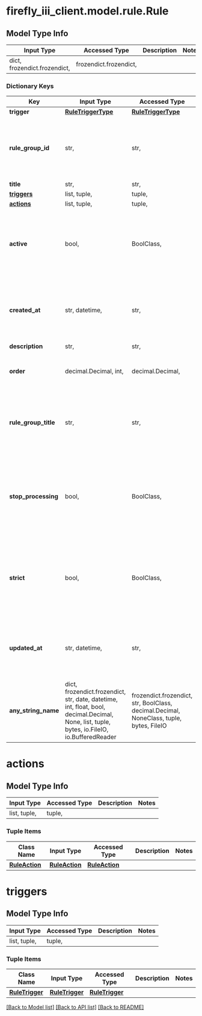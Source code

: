 # firefly_iii_client.model.rule.Rule

## Model Type Info
Input Type | Accessed Type | Description | Notes
------------ | ------------- | ------------- | -------------
dict, frozendict.frozendict,  | frozendict.frozendict,  |  | 

### Dictionary Keys
Key | Input Type | Accessed Type | Description | Notes
------------ | ------------- | ------------- | ------------- | -------------
**trigger** | [**RuleTriggerType**](RuleTriggerType.md) | [**RuleTriggerType**](RuleTriggerType.md) |  | 
**rule_group_id** | str,  | str,  | ID of the rule group under which the rule must be stored. Either this field or rule_group_title is mandatory. | 
**title** | str,  | str,  |  | 
**[triggers](#triggers)** | list, tuple,  | tuple,  |  | 
**[actions](#actions)** | list, tuple,  | tuple,  |  | 
**active** | bool,  | BoolClass,  | Whether or not the rule is even active. Default is true. | [optional] if omitted the server will use the default value of True
**created_at** | str, datetime,  | str,  |  | [optional] value must conform to RFC-3339 date-time
**description** | str,  | str,  |  | [optional] 
**order** | decimal.Decimal, int,  | decimal.Decimal,  |  | [optional] value must be a 32 bit integer
**rule_group_title** | str,  | str,  | Title of the rule group under which the rule must be stored. Either this field or rule_group_id is mandatory. | [optional] 
**stop_processing** | bool,  | BoolClass,  | If this value is true and the rule is triggered, other rules  after this one in the group will be skipped. Default value is false. | [optional] if omitted the server will use the default value of False
**strict** | bool,  | BoolClass,  | If the rule is set to be strict, ALL triggers must hit in order for the rule to fire. Otherwise, just one is enough. Default value is true. | [optional] 
**updated_at** | str, datetime,  | str,  |  | [optional] value must conform to RFC-3339 date-time
**any_string_name** | dict, frozendict.frozendict, str, date, datetime, int, float, bool, decimal.Decimal, None, list, tuple, bytes, io.FileIO, io.BufferedReader | frozendict.frozendict, str, BoolClass, decimal.Decimal, NoneClass, tuple, bytes, FileIO | any string name can be used but the value must be the correct type | [optional]

# actions

## Model Type Info
Input Type | Accessed Type | Description | Notes
------------ | ------------- | ------------- | -------------
list, tuple,  | tuple,  |  | 

### Tuple Items
Class Name | Input Type | Accessed Type | Description | Notes
------------- | ------------- | ------------- | ------------- | -------------
[**RuleAction**](RuleAction.md) | [**RuleAction**](RuleAction.md) | [**RuleAction**](RuleAction.md) |  | 

# triggers

## Model Type Info
Input Type | Accessed Type | Description | Notes
------------ | ------------- | ------------- | -------------
list, tuple,  | tuple,  |  | 

### Tuple Items
Class Name | Input Type | Accessed Type | Description | Notes
------------- | ------------- | ------------- | ------------- | -------------
[**RuleTrigger**](RuleTrigger.md) | [**RuleTrigger**](RuleTrigger.md) | [**RuleTrigger**](RuleTrigger.md) |  | 

[[Back to Model list]](../../README.md#documentation-for-models) [[Back to API list]](../../README.md#documentation-for-api-endpoints) [[Back to README]](../../README.md)

